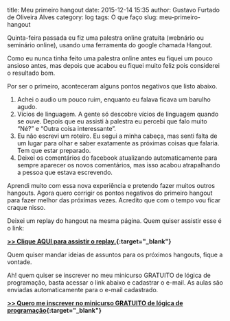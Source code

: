 title: Meu primeiro hangout
date: 2015-12-14 15:35
author: Gustavo Furtado de Oliveira Alves
category: log
tags: O que faço
slug: meu-primeiro-hangout

Quinta-feira passada eu fiz uma palestra online gratuita (webnário ou seminário online), usando uma ferramenta do google chamada Hangout.

Como eu nunca tinha feito uma palestra online antes eu fiquei um pouco ansioso antes, mas depois que acabou eu fiquei muito feliz pois considerei o resultado bom.

Por ser o primeiro, aconteceram alguns pontos negativos que listo abaixo.

1.  Achei o audio um pouco ruim, enquanto eu falava ficava um barulho agudo.
2.  Vícios de linguagem. A gente só descobre vícios de linguagem quando se ouve. Depois que eu assisti à palestra eu percebi que falo muito “Né?” e “Outra coisa interessante”.
3.  Eu não escrevi um roteiro. Eu segui a minha cabeça, mas senti falta de um lugar para olhar e saber exatamente as próximas coisas que falaria. Tem que estar preparado.
4.  Deixei os comentários do facebook atualizando automaticamente para sempre aparecer os novos comentários, mas isso acabou atrapalhando a pessoa que estava escrevendo.

Aprendi muito com essa nova experiência e pretendo fazer muitos outros hangouts. Agora quero corrigir os pontos negativos do primeiro hangout para fazer melhor das próximas vezes. Acredito que com o tempo vou ficar craque nisso.

Deixei um replay do hangout na mesma página. Quem quiser assistir esse é o link:

**[>> Clique AQUI para assistir o replay.](http://www.dicasdeprogramacao.com.br/minicurso-logica-de-programacao/webnario-ao-vivo-por-que-todos-deveriam-aprender-programacao/){:target="_blank"}**

Quem quiser mandar ideias de assuntos para os próximos hangouts, fique a vontade.

Ah! quem quiser se inscrever no meu minicurso GRATUITO de lógica de programação, basta acessar o link abaixo e cadastrar o e-mail. As aulas são enviadas automaticamente para o e-mail cadastrado.

**[>> Quero me inscrever no minicurso GRATUITO de lógica de programação](http://www.dicasdeprogramacao.com.br/minicurso-logica-de-programacao/){:target="_blank"}**
